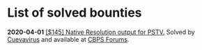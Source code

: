 # List of solved bounties

**2020-04-01** [\[$145\] Native Resolution output for PSTV.](https://github.com/vita-nuova/bounties/issues/7) Solved by [Cuevavirus](https://github.com/cuevavirus) and available at [CBPS Forums](https://forum.devchroma.nl/index.php/topic,112.0.html).
